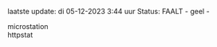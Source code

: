 laatste update: 
di 05-12-2023  3:44   uur 
Status: FAALT - geel - 
<div class="service Y">microstation</div><div class="service G">httpstat</div>
